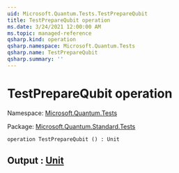 ```yaml
---
uid: Microsoft.Quantum.Tests.TestPrepareQubit
title: TestPrepareQubit operation
ms.date: 3/24/2021 12:00:00 AM
ms.topic: managed-reference
qsharp.kind: operation
qsharp.namespace: Microsoft.Quantum.Tests
qsharp.name: TestPrepareQubit
qsharp.summary: ''
---
```


# TestPrepareQubit operation

Namespace: [Microsoft.Quantum.Tests](xref:Microsoft.Quantum.Tests)

Package: [Microsoft.Quantum.Standard.Tests](https://nuget.org/packages/Microsoft.Quantum.Standard.Tests)




```qsharp
operation TestPrepareQubit () : Unit
```


## Output : [Unit](xref:microsoft.quantum.lang-ref.unit)

